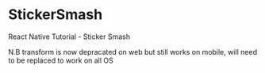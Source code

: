 # StickerSmash
React Native Tutorial - Sticker Smash 

N.B transform is now depracated on web but still works on mobile, will need to be replaced to work on all OS
